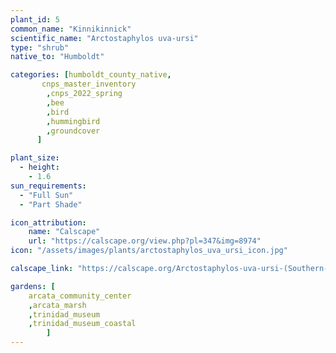 ```yaml
---
plant_id: 5
common_name: "Kinnikinnick"
scientific_name: "Arctostaphylos uva-ursi"
type: "shrub"
native_to: "Humboldt"

categories: [humboldt_county_native,
       cnps_master_inventory
        ,cnps_2022_spring
        ,bee
        ,bird
        ,hummingbird 
        ,groundcover
      ]

plant_size:
  - height: 
    - 1.6
sun_requirements:
  - "Full Sun"
  - "Part Shade"

icon_attribution: 
    name: "Calscape"
    url: "https://calscape.org/view.php?pl=347&img=8974"
icon: "/assets/images/plants/arctostaphylos_uva_ursi_icon.jpg"

calscape_link: "https://calscape.org/Arctostaphylos-uva-ursi-(Southern-Kinnikinnick)?srchcr=sc5f503bb4523a4"

gardens: [ 
    arcata_community_center
    ,arcata_marsh
    ,trinidad_museum
    ,trinidad_museum_coastal
        ]
---
```



